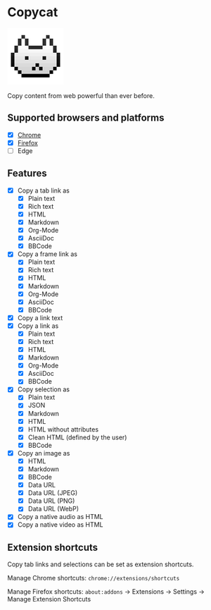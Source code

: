 # Copycat
![copycat-logo]

Copy content from web powerful than ever before.

[copycat-logo]: src/assets/images/icon-128.png

## Supported browsers and platforms
- [x] [Chrome]
- [x] [Firefox]
- [ ] Edge

[Chrome]: https://chrome.google.com/webstore/detail/jdjbiojkklnaeoanimopafmnmhldejbg
[Firefox]: https://addons.mozilla.org/firefox/addon/extension-copycat/

## Features
- [x] Copy a tab link as
  - [x] Plain text
  - [x] Rich text
  - [x] HTML
  - [x] Markdown
  - [x] Org-Mode
  - [x] AsciiDoc
  - [x] BBCode
- [x] Copy a frame link as
  - [x] Plain text
  - [x] Rich text
  - [x] HTML
  - [x] Markdown
  - [x] Org-Mode
  - [x] AsciiDoc
  - [x] BBCode
- [x] Copy a link text
- [x] Copy a link as
  - [x] Plain text
  - [x] Rich text
  - [x] HTML
  - [x] Markdown
  - [x] Org-Mode
  - [x] AsciiDoc
  - [x] BBCode
- [x] Copy selection as
  - [x] Plain text
  - [x] JSON
  - [x] Markdown
  - [x] HTML
  - [x] HTML without attributes
  - [x] Clean HTML (defined by the user)
  - [x] BBCode
- [x] Copy an image as
  - [x] HTML
  - [x] Markdown
  - [x] BBCode
  - [x] Data URL
  - [x] Data URL (JPEG)
  - [x] Data URL (PNG)
  - [x] Data URL (WebP)
- [x] Copy a native audio as HTML
- [x] Copy a native video as HTML

## Extension shortcuts
Copy tab links and selections can be set as extension shortcuts.

Manage Chrome shortcuts:
`chrome://extensions/shortcuts`

Manage Firefox shortcuts:
`about:addons` -> Extensions -> Settings -> Manage Extension Shortcuts
